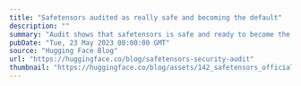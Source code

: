 ```yaml
---
title: "Safetensors audited as really safe and becoming the default"
description: ""
summary: "Audit shows that safetensors is safe and ready to become the default Hugging Face, in close collabor..."
pubDate: "Tue, 23 May 2023 00:00:00 GMT"
source: "Hugging Face Blog"
url: "https://huggingface.co/blog/safetensors-security-audit"
thumbnail: "https://huggingface.co/blog/assets/142_safetensors_official/thumbnail.png"
---
```



